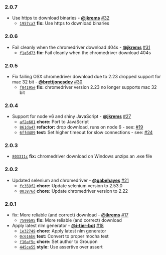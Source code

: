 ### 2.0.7

* Use https to download binaries - **[@jkrems](https://github.com/jkrems)** [#32](https://github.com/groupon/selenium-download/pull/32)
  - [`1957ca7`](https://github.com/groupon/selenium-download/commit/1957ca79707b9bee224b222500ceb250f736b93b) **fix:** Use https to download binaries


### 2.0.6

* Fail cleanly when the chromedriver download 404s - **[@jkrems](https://github.com/jkrems)** [#31](https://github.com/groupon/selenium-download/pull/31)
  - [`f1a5d73`](https://github.com/groupon/selenium-download/commit/f1a5d73bd0d3b3ceab95f08b4353d8ce856bee68) **fix:** Fail cleanly when the chromedriver download 404s


### 2.0.5

* Fix failing OSX chromedriver download due to 2.23 dropped support for mac 32 bit - **[@brettjonesdev](https://github.com/brettjonesdev)** [#30](https://github.com/groupon/selenium-download/pull/30)
  - [`f84195e`](https://github.com/groupon/selenium-download/commit/f84195ed0cd6986034de582869491db7981859fb) **fix:** chromedriver version 2.23 no longer supports mac 32 bit


### 2.0.4

* Support for node v6 and shiny JavaScript - **[@jkrems](https://github.com/jkrems)** [#27](https://github.com/groupon/selenium-download/pull/27)
  - [`af2e601`](https://github.com/groupon/selenium-download/commit/af2e6012b5ff310e1baf472e29b2be3c75f7e628) **chore:** Port to JavaScript
  - [`861da47`](https://github.com/groupon/selenium-download/commit/861da4702118339bbe76bd7e73aaa8b69fd12370) **refactor:** drop download, runs on node 6 - see: [#19](https://github.com/groupon/selenium-download/issues/19)
  - [`6ffd489`](https://github.com/groupon/selenium-download/commit/6ffd48922466d66a44b40feef7b08a14ab38de3c) **test:** Set higher timeout for slow connections - see: [#24](https://github.com/groupon/selenium-download/issues/24)


### 2.0.3

* [`803311c`](https://github.com/groupon/selenium-download/commit/803311c9e922b18195742f9b32b0dd367b761f8a) **fix:** chromedriver download on Windows unzips an .exe file


### 2.0.2

* Updated selenium and chromedriver - **[@gabehayes](https://github.com/gabehayes)** [#21](https://github.com/groupon/selenium-download/pull/21)
  - [`fc359f2`](https://github.com/groupon/selenium-download/commit/fc359f229c765c86c7f6d7f3fd24eddcf4fc8305) **chore:** Update selenium version to 2.53.0
  - [`003876d`](https://github.com/groupon/selenium-download/commit/003876d79128a07d01f9a58699b15d75b79e2ceb) **chore:** Update chromedriver version to 2.22


### 2.0.1

* fix: More reliable (and correct) download - **[@jkrems](https://github.com/jkrems)** [#17](https://github.com/groupon/selenium-download/pull/17)
  - [`7599b95`](https://github.com/groupon/selenium-download/commit/7599b95b98215567019be022c5b3425f4b9ce03c) **fix:** More reliable (and correct) download
* Apply latest nlm generator - **[@i-tier-bot](https://github.com/i-tier-bot)** [#18](https://github.com/groupon/selenium-download/pull/18)
  - [`1e32749`](https://github.com/groupon/selenium-download/commit/1e327496277fad485c5fd7dc9649b8bd5787a8f2) **chore:** Apply latest nlm generator
  - [`0c616b6`](https://github.com/groupon/selenium-download/commit/0c616b6418fc60477b444b77ae903a36a6ecad31) **test:** Convert to proper mocha test
  - [`f16af5c`](https://github.com/groupon/selenium-download/commit/f16af5c3fa63a5393a55ef3042e76d4009ab7b0e) **chore:** Set author to Groupon
  - [`445ce55`](https://github.com/groupon/selenium-download/commit/445ce5533b24d53cddab19efe521ea832e642d2a) **style:** Use assertive over assert
